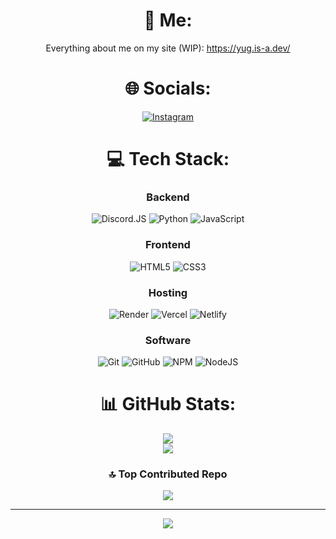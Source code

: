 <div align="center">

# 🫠 Me:
Everything about me on my site (WIP): https://yug.is-a.dev/

# 🌐 Socials:
[![Instagram](https://img.shields.io/badge/Instagram-%23E4405F.svg?logo=Instagram&logoColor=white)](https://instagram.com/name_yug) 

# 💻 Tech Stack:
### Backend
![Discord.JS](https://img.shields.io/badge/discord.js-%23000000?style=for-the-badge&logo=discord)
![Python](https://img.shields.io/badge/python-%23000000?style=for-the-badge&logo=python)
![JavaScript](https://img.shields.io/badge/javascript-%23000000.svg?style=for-the-badge&logo=javascript)
### Frontend
![HTML5](https://img.shields.io/badge/html-%23000000.svg?style=for-the-badge&logo=html5)
![CSS3](https://img.shields.io/badge/css-%23000000.svg?style=for-the-badge&logo=css3)
### Hosting
![Render](https://img.shields.io/badge/Render-%23000000.svg?style=for-the-badge&logo=render)
![Vercel](https://img.shields.io/badge/vercel-%23000000.svg?style=for-the-badge&logo=vercel)
![Netlify](https://img.shields.io/badge/netlify-%23000000.svg?style=for-the-badge&logo=netlify)
### Software
![Git](https://img.shields.io/badge/git-%23000000.svg?style=for-the-badge&logo=git)
![GitHub](https://img.shields.io/badge/github-%23000000.svg?style=for-the-badge&logo=github)
![NPM](https://img.shields.io/badge/NPM-%23000000.svg?style=for-the-badge&logo=npm)
![NodeJS](https://img.shields.io/badge/node.js-%23000000?style=for-the-badge&logo=node.js)

# 📊 GitHub Stats:
![](https://github-readme-stats.vercel.app/api?username=Name-Yug&title_color=FF0000&icon_color=9f4bff&text_color=ffffff&bg_color=000000&hide_border=false&include_all_commits=true&count_private=true)<br/>
![](https://github-readme-stats.vercel.app/api/top-langs/?username=Name-Yug&title_color=FF0000&icon_color=9f4bff&text_color=ffffff&bg_color=000000&hide_border=false&include_all_commits=true&count_private=true&layout=compact)

### 🔝 Top Contributed Repo
![](https://github-contributor-stats.vercel.app/api?username=Name-Yug&limit=5&title_color=FF0000&icon_color=9f4bff&text_color=ffffff&bg_color=000000&combine_all_yearly_contributions=true)

---
[![](https://visitcount.itsvg.in/api?id=Name-Yug&icon=5&color=12)](https://visitcount.itsvg.in)

<!-- Proudly created with GPRM ( https://gprm.itsvg.in ) -->
</div>
